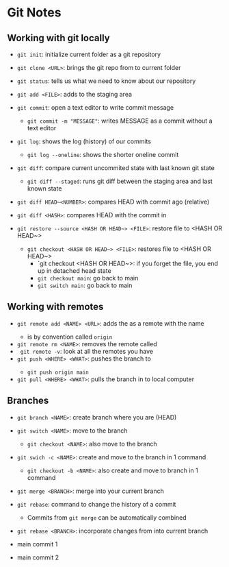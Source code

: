 # Git Notes

## Working with git locally

- `git init`: initialize current folder as a git repository
- `git clone <URL>`: brings the git repo from <URL> to current folder
- `git status`: tells us what we need to know about our repository

- `git add <FILE>`: adds <FILE> to the staging area
- `git commit`: open a text editor to write commit message
    - `git commit -m "MESSAGE"`: writes MESSAGE as a commit without a text editor

- `git log`: shows the log (history) of our commits
    - `git log --oneline`: shows the shorter oneline commit

- `git diff`: compare current uncommited state with last known git state
    - `git diff --staged`: runs git diff between the staging area and last known state
- `git diff HEAD~<NUMBER>`: compares HEAD with commit <NUMBER> ago (relative)
- `git diff <HASH>`: compares HEAD with the commit in <HASH>

- `git restore --source <HASH OR HEAD~> <FILE>`: restore file to <HASH OR HEAD~>
    - `git checkout <HASH OR HEAD~> <FILE>`: restores file to <HASH OR HEAD~>
        - `git checkout <HASH OR HEAD~>: if you forget the file, you end up in detached head state
        - `git checkout main`: go back to main
        - `git switch main`: go back to main

## Working with remotes

- `git remote add <NAME> <URL>`: adds the <URL> as a remote with the name <NAME>
    - <NAME> is by convention called `origin`
- `git remote rm <NAME>`: removes the remote called <NAME>
- ` git remote -v`: look at all the remotes you have
- `git push <WHERE> <WHAT>`: pushes the <WHAT> branch to <WHERE>
    - `git push origin main`
- `git pull <WHERE> <WHAT>`: pulls the <WHAT> branch in <WHERE> to local computer

## Branches

- `git branch <NAME>`: create branch <NAME> where you are (HEAD)
- `git switch <NAME>`: move to the branch <NAME>
    - `git checkout <NAME>`: also move to the branch <NAME>
- `git swich -c <NAME>`: create and move to the branch <NAME> in 1 command
    - `git checkout -b <NAME>`: also create and move to branch <NAME> in 1 command

- `git merge <BRANCH>`: merge <BRANCH> into your current branch
- `git rebase`: command to change the history of a commit
    - Commits from `git merge` can be automatically combined
- `git rebase <BRANCH>`: incorporate changes from <BRANCH> into current branch

- main commit 1
- main commit 2

